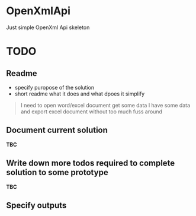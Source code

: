 # OpenXmlApi
Just simple OpenXml Api skeleton


# TODO

## Readme 
* specify puropose of the solution
* short readme what it does and what dpoes it simplify 

> I need to open word/excel document get some data 
> I have some data and export excel document without too much fuss around 

## Document current solution 
**TBC**

## Write down more todos required to complete solution to some prototype
**TBC**

## Specify outputs 
